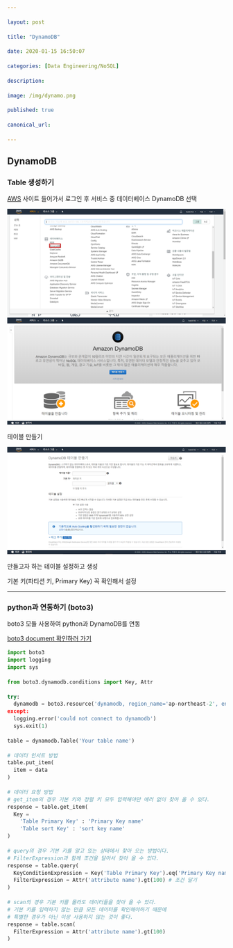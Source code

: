 ```yaml
---

layout: post

title: "DynamoDB"

date: 2020-01-15 16:50:07

categories: [Data Engineering/NoSQL]

description:

image: /img/dynamo.png

published: true

canonical_url:

---
```


## DynamoDB

### Table 생성하기

[AWS](https://ap-northeast-2.console.aws.amazon.com/) 사이트 들어가서 로그인 후 서비스 중 데이터베이스 DynamoDB 선택

<img src='/img/dynamo1.png'>

<img src='/img/dynamo2.png'>

테이블 만들기

<img src='/img/dynamo3.png'>

만들고자 하는 테이블 설정하고 생성

기본 키(파티션 키, Primary Key) 꼭 확인해서 설정

---------------------------------------------

### python과 연동하기 (boto3)

boto3 모듈 사용하여 python과 DynamoDB를 연동

[boto3 document 확인하러 가기](https://boto3.amazonaws.com/v1/documentation/api/latest/index.html)

```python
import boto3
import logging
import sys

from boto3.dynamodb.conditions import Key, Attr

try:
  dynamodb = boto3.resource('dynamodb, region_name='ap-northeast-2', endpoint_url = 'Your endpoint url')
except:
  logging.error('could not connect to dynamodb')
  sys.exit(1)

table = dynamodb.Table('Your table name')

# 데이터 인서트 방법
table.put_item(
  item = data
)

# 데이터 요청 방법
# get_item의 경우 기본 키와 정렬 키 모두 입력해야만 에러 없이 찾아 올 수 있다.
response = table.get_item(
  Key =
    'Table Primary Key' : 'Primary Key name'
    'Table sort Key' : 'sort key name'
)

# query의 경우 기본 키를 알고 있는 상태에서 찾아 오는 방법이다.
# FilterExpression과 함께 조건을 달아서 찾아 올 수 있다.
response = table.query(
  KeyConditionExpression = Key('Table Primary Key').eq('Primary Key name')
  FilterExpression = Attr('attribute name').gt(100) # 조건 달기
)

# scan의 경우 기본 키를 몰라도 데이터들을 찾아 올 수 있다.
# 기본 키를 입력하지 않는 만큼 모든 데이터를 확인해야하기 때문에
# 특별한 경우가 아닌 이상 사용하지 않는 것이 좋다.
response = table.scan(
  FilterExpression = Attr('attribute name').gt(100)
)
```
